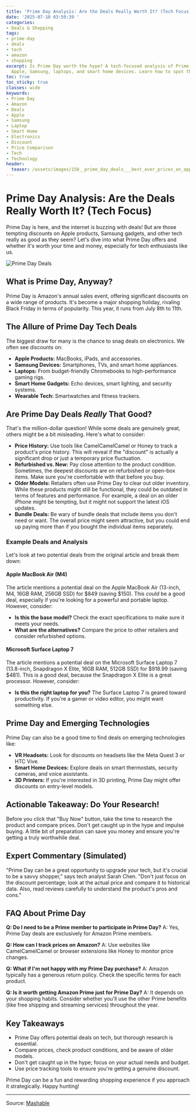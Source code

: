 ```yaml
---
title: 'Prime Day Analysis: Are the Deals Really Worth It? (Tech Focus)'
date: '2025-07-10 03:50:39 '
categories:
- Deals & Shopping
tags:
- prime-day
- deals
- tech
- amazon
- shopping
excerpt: Is Prime Day worth the hype? A tech-focused analysis of Prime Day deals on
  Apple, Samsung, laptops, and smart home devices. Learn how to spot the real discounts!
toc: true
toc_sticky: true
classes: wide
keywords:
- Prime Day
- Amazon
- Deals
- Apple
- Samsung
- Laptop
- Smart Home
- Electronics
- Discount
- Price Comparison
- Tech
- Technology
header:
  teaser: /assets/images/150__prime_day_deals___best_ever_prices_on_apple___20250710035039.jpg
---
```


# Prime Day Analysis: Are the Deals Really Worth It? (Tech Focus)

Prime Day is here, and the internet is buzzing with deals! But are those tempting discounts on Apple products, Samsung gadgets, and other tech really as good as they seem? Let's dive into what Prime Day offers and whether it's worth your time and money, especially for tech enthusiasts like us.

![Prime Day Deals](https://helios-i.mashable.com/imagery/articles/03rMZ1BnwHMSUiEp7RkFU7u/hero-image.jpg)

## What is Prime Day, Anyway?

Prime Day is Amazon's annual sales event, offering significant discounts on a wide range of products. It's become a major shopping holiday, rivaling Black Friday in terms of popularity. This year, it runs from July 8th to 11th.

## The Allure of Prime Day Tech Deals

The biggest draw for many is the chance to snag deals on electronics. We often see discounts on:

*   **Apple Products:** MacBooks, iPads, and accessories.
*   **Samsung Devices:** Smartphones, TVs, and smart home appliances.
*   **Laptops:** From budget-friendly Chromebooks to high-performance gaming rigs.
*   **Smart Home Gadgets:** Echo devices, smart lighting, and security systems.
*   **Wearable Tech:** Smartwatches and fitness trackers.

## Are Prime Day Deals *Really* That Good?

That's the million-dollar question! While some deals are genuinely great, others might be a bit misleading. Here's what to consider:

*   **Price History:** Use tools like CamelCamelCamel or Honey to track a product's price history. This will reveal if the "discount" is actually a significant drop or just a temporary price fluctuation.
*   **Refurbished vs. New:** Pay close attention to the product condition. Sometimes, the deepest discounts are on refurbished or open-box items. Make sure you're comfortable with that before you buy.
*   **Older Models:** Retailers often use Prime Day to clear out older inventory. While these products might still be functional, they could be outdated in terms of features and performance. For example, a deal on an older iPhone might be tempting, but it might not support the latest iOS updates.
*   **Bundle Deals:** Be wary of bundle deals that include items you don't need or want. The overall price might seem attractive, but you could end up paying more than if you bought the individual items separately.

### Example Deals and Analysis

Let's look at two potential deals from the original article and break them down:

#### Apple MacBook Air (M4)

The article mentions a potential deal on the Apple MacBook Air (13-inch, M4, 16GB RAM, 256GB SSD) for $849 (saving $150). This *could* be a good deal, especially if you're looking for a powerful and portable laptop. However, consider:

*   **Is this the base model?** Check the exact specifications to make sure it meets your needs.
*   **What are the alternatives?** Compare the price to other retailers and consider refurbished options.

#### Microsoft Surface Laptop 7

The article mentions a potential deal on the Microsoft Surface Laptop 7 (13.8-inch, Snapdragon X Elite, 16GB RAM, 512GB SSD) for $918.99 (saving $481). This is a good deal, because the Snapdragon X Elite is a great processor. However, consider:

*   **Is this the right laptop for you?** The Surface Laptop 7 is geared toward productivity. If you're a gamer or video editor, you might want something else.

## Prime Day and Emerging Technologies

Prime Day can also be a good time to find deals on emerging technologies like:

*   **VR Headsets:** Look for discounts on headsets like the Meta Quest 3 or HTC Vive.
*   **Smart Home Devices:** Explore deals on smart thermostats, security cameras, and voice assistants.
*   **3D Printers:** If you're interested in 3D printing, Prime Day might offer discounts on entry-level models.

## Actionable Takeaway: Do Your Research! 

Before you click that "Buy Now" button, take the time to research the product and compare prices. Don't get caught up in the hype and impulse buying. A little bit of preparation can save you money and ensure you're getting a truly worthwhile deal.

## Expert Commentary (Simulated)

"Prime Day can be a great opportunity to upgrade your tech, but it's crucial to be a savvy shopper," says tech analyst Sarah Chen. "Don't just focus on the discount percentage; look at the actual price and compare it to historical data. Also, read reviews carefully to understand the product's pros and cons."

## FAQ About Prime Day

**Q: Do I need to be a Prime member to participate in Prime Day?**
A: Yes, Prime Day deals are exclusively for Amazon Prime members.

**Q: How can I track prices on Amazon?**
A: Use websites like CamelCamelCamel or browser extensions like Honey to monitor price changes.

**Q: What if I'm not happy with my Prime Day purchase?**
A: Amazon typically has a generous return policy. Check the specific terms for each product.

**Q: Is it worth getting Amazon Prime just for Prime Day?**
A: It depends on your shopping habits. Consider whether you'll use the other Prime benefits (like free shipping and streaming services) throughout the year.

## Key Takeaways

*   Prime Day offers potential deals on tech, but thorough research is essential.
*   Compare prices, check product conditions, and be aware of older models.
*   Don't get caught up in the hype; focus on your actual needs and budget.
*   Use price tracking tools to ensure you're getting a genuine discount.

Prime Day can be a fun and rewarding shopping experience if you approach it strategically. Happy hunting!

---

Source: [Mashable](https://mashable.com/article/best-prime-day-deals-2025-july-9)